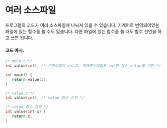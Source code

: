 # 여러 소스파일

프로그램의 코드가 여러 소스파일에 나눠져 있을 수 있습니다. 
기계어로 번역되어있는 파일에 있는 함수를 쓸 수도 있습니다. 
다른 파일에 있는 함수를 쓸 때도 함수 선언을 하고 쓰면 됩니다.

#### 코드 예시:
```c
/* main.c */
int value(int); /* 반환타입이 int고, 매개변수타입도 int인 함수 value를 선언 */

int main() {
   return value(5);
}
```

```c
/* value.c */
int value(int); /* value 함수 선언 */

/* value 함수 정의 */
int value(int x) {
   return x;
}
```
